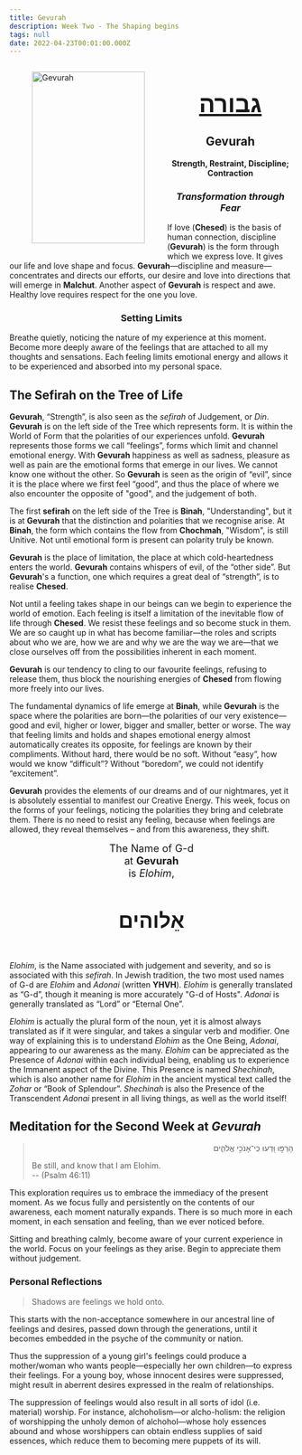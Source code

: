 ```yaml
---
title: Gevurah
description: Week Two - The Shaping begins
tags: null
date: 2022-04-23T00:01:00.000Z
---
```

<figure style='float: left'>
 <a href='/posts/img/freedom/week2/2.0-Gevurah.png' target="_blank">
   <img src='/posts/img/freedom/week2/2.0-Gevurah_s.png' alt='Gevurah' width='200' height='304' />
 </a>
</figure>

<div style="text-align: center; font-weight: bold">
<h1 style="font-size: 300%; text-decoration: underline">גבורה</h1>
<h2>Gevurah</h2>
<p>Strength, Restraint, Discipline; Contraction<p />
<h3 style="font-style: italic">Transformation through Fear</h3>
</div>

<div class="abstract">

If love (**Chesed**) is the basis of human connection, discipline (**Gevurah**) is the form through which we express love. It gives our life and love shape and focus. **Gevurah**&mdash;discipline and measure&mdash;concentrates and directs our efforts, our desire and love into directions that will emerge in **Malchut**. Another aspect of **Gevurah** is respect and awe. Healthy love requires respect for the one you love.

</div>

<h3 style="text-align:center;">Setting Limits</h3>
<div class="abstract">

Breathe quietly, noticing the nature of my experience at this moment. Become more deeply aware of the feelings that are attached to all my thoughts and sensations. Each feeling limits emotional energy and allows it to be experienced and absorbed into my personal space.

</div>

## The Sefirah on the Tree of Life

**Gevurah**, “Strength”, is also seen as the _sefirah_ of Judgement, or _Din_. **Gevurah** is on the left side of the Tree which represents form. It is within the World of Form that the polarities of our experiences unfold. **Gevurah** represents those forms we call “feelings”, forms which limit and channel emotional energy. With **Gevurah** happiness as well as sadness, pleasure as well as pain are the emotional forms that emerge in our lives. We cannot know one without the other. So **Gevurah** is seen as the origin of “evil”, since it is the place where we first feel “good”, and thus the place of where we also encounter the opposite of "good", and the judgement of both.

The first **sefirah** on the left side of the Tree is **Binah**, "Understanding", but it is at **Gevurah** that the distinction and polarities that we recognise arise. At **Binah**, the form which contains the flow from **Chochmah**, "Wisdom", is still Unitive. Not until emotional form is present can polarity truly be known.

**Gevurah** is the place of limitation, the place at which cold-heartedness enters the world. **Gevurah** contains whispers of evil, of the “other side”. But **Gevurah**'s a function, one which requires a great deal of “strength”, is to realise **Chesed**.

Not until a feeling takes shape in our beings can we begin to experience the world of emotion. Each feeling is itself a limitation of the inevitable flow of life through **Chesed**. We resist these feelings and so become stuck in them. We are so caught up in what has become familiar&mdash;the roles and scripts about who we are, how we are and why we are the way we are&mdash;that we close ourselves off from the possibilities inherent in each moment.

**Gevurah** is our tendency to cling to our favourite feelings, refusing to release them, thus block the nourishing energies of **Chesed** from flowing more freely into our lives.

The fundamental dynamics of life emerge at **Binah**, while **Gevurah** is the space where the polarities are born&mdash;the polarities of our very existence&mdash;good and evil, higher or lower, bigger and smaller, better or worse. The way that feeling limits and holds and shapes emotional energy almost automatically creates its opposite, for feelings are known by their compliments. Without hard, there would be no soft. Without “easy”, how would we know “difficult”? Without “boredom”, we could not identify “excitement”.

**Gevurah** provides the elements of our dreams and of our nightmares, yet it is absolutely essential to manifest our Creative Energy. This week, focus on the forms of your feelings, noticing the polarities they bring and celebrate them. There is no need to resist any feeling, because when feelings are allowed, they reveal themselves – and from this awareness, they shift.

<div style="text-align: center; font-size: 130%">
The Name of G-d<br />
at <strong>Gevurah</strong><br />
is <em>Elohim</em>,
<h4 style="font-size: 200%">
אֵלוהים
</h4>
</div>

_Elohim_, is the Name associated with judgement and severity, and so is associated with this _sefirah_. In Jewish tradition, the two most used names of G-d are _Elohim_ and _Adonai_ (written **YHVH**). _Elohim_ is generally translated as “G-d”, though it meaning is more accurately "G-d of Hosts". _Adonai_ is generally translated as “Lord” or “Eternal One”.

_Elohim_ is actually the plural form of the noun, yet it is almost always translated as if it were singular, and takes a singular verb and modifier. One way of explaining this is to understand _Elohim_ as the One Being, _Adonai_, appearing to our awareness as the many. _Elohim_ can be appreciated as the Presence of _Adonai_ within each individual being, enabling us to experience the Immanent aspect of the Divine. This Presence is named _Shechinah_, which is also another name for _Elohim_ in the ancient mystical text called the _Zohar_ or “Book of Splendour”. _Shechinah_ is also the Presence of the Transcendent _Adonai_ present in all living things, as well as the world itself!

## Meditation for the Second Week at <i>Gevurah</i>

<blockquote class="is-centered">
<p dir="rtl">
הַרְפּ֣וּ וּ֭דְעוּ כִּֽי־אָנֹכִ֣י אֱלֹהִ֑ים
</p>
<p>
Be still, and know that I am Elohim.<br />
-- (Psalm 46:11)
</p>
</blockquote>

This exploration requires us to embrace the immediacy of the present moment. As we focus fully and persistently on the contents of our awareness, each moment naturally expands. There is so much more in each moment, in each sensation and feeling, than we ever noticed before.

<div class="abstract">

Sitting and breathing calmly, become aware of your current experience in the world. Focus on your feelings as they arise. Begin to appreciate them without judgement.

</div>

<h3>Personal Reflections</h3>

<div class="note">

>Shadows are feelings we hold onto.

This starts with the non-acceptance somewhere in our ancestral line of feelings and desires, passed down through the generations, until it becomes embedded in the psyche of the community or nation.

Thus the suppression of a young girl's feelings could produce a mother/woman who wants people&mdash;especially her own children&mdash;to express their feelings. For a young boy, whose innocent desires were suppressed, might result in aberrent desires expressed in the realm of relationships.

The suppression of feelings would also result in all sorts of idol (i.e. material) worship. For instance, alchoholism&mdash;or alcho-holism: the religion of worshipping the unholy demon of alchohol&mdash;whose holy essences abound and whose worshippers can obtain endless supplies of said essences, which reduce them to becoming mere puppets of its will.
</div>
